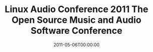 ---
acronym: LAC - 2011
date: '2011-05-06T00:00:00'
ext_url: http://lac.linuxaudio.org/2011/
location: Maynooth, Ireland
submission_date: '2011-01-15T00:00:00'
title: Linux Audio Conference 2011  The Open Source Music and Audio Software Conference
---